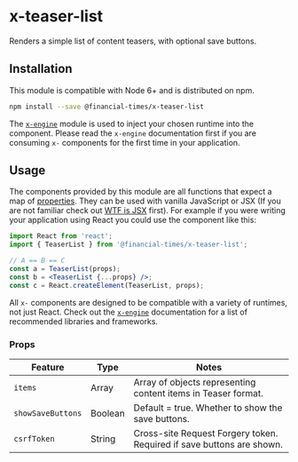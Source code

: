 # x-teaser-list

Renders a simple list of content teasers, with optional save buttons.

## Installation

This module is compatible with Node 6+ and is distributed on npm.

```bash
npm install --save @financial-times/x-teaser-list
```

The [`x-engine`][engine] module is used to inject your chosen runtime into the component. Please read the `x-engine` documentation first if you are consuming `x-` components for the first time in your application.

[engine]: https://github.com/Financial-Times/x-dash/tree/master/packages/x-engine


## Usage

The components provided by this module are all functions that expect a map of [properties](#properties). They can be used with vanilla JavaScript or JSX (If you are not familiar check out [WTF is JSX][jsx-wtf] first). For example if you were writing your application using React you could use the component like this:

```jsx
import React from 'react';
import { TeaserList } from '@financial-times/x-teaser-list';

// A == B == C
const a = TeaserList(props);
const b = <TeaserList {...props} />;
const c = React.createElement(TeaserList, props);
```

All `x-` components are designed to be compatible with a variety of runtimes, not just React. Check out the [`x-engine`][engine] documentation for a list of recommended libraries and frameworks.

[jsx-wtf]: https://jasonformat.com/wtf-is-jsx/

### Props

Feature           | Type    | Notes
------------------|---------|----------------------------
`items`           | Array   | Array of objects representing content items in Teaser format.
`showSaveButtons` | Boolean | Default = true. Whether to show the save buttons.
`csrfToken`       | String  | Cross-site Request Forgery token. Required if save buttons are shown.
